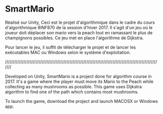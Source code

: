 # SmartMario

Réalisé sur Unity, Ceci est le projet d'algorithmique dans le cadre du cours d'algorithmique 8INF870 de la session d'hiver 2017. 
Il s'agit d'un jeu où le joueur doit déplacer son mario vers la peach tout en ramassant le plus de champignons possibles. Ce jeu met en place l'algorithme de Dijkstra.

Pour lancer le jeu, il suffit de télécharger le projet et de lancer les exécutables MAC ou Windows selon le système d'exploitation.

///////////////////////////////////////////////////////////////////////////////////////////////////////

Developed on Unity, SmartMario is a project done for algorithm course in 2017.
It's a game where the player must move its Mario to the Peach while collecting as many mushrooms as possible.
This game uses Dijkstra algorithm to find one of the path which contains most mushrooms.

To launch the game, download the project and launch MACOSX or Windows app.
